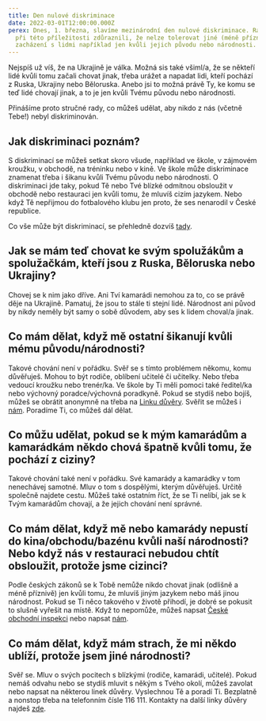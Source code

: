 ```yaml
---
title: Den nulové diskriminace
date: 2022-03-01T12:00:00.000Z
perex: Dnes, 1. března, slavíme mezinárodní den nulové diskriminace. Rádi bychom
  při této příležitosti zdůraznili, že nelze tolerovat jiné (méně příznivé)
  zacházení s lidmi například jen kvůli jejich původu nebo národnosti.
---
```

Nejspíš už víš, že na Ukrajině je válka. Možná sis také všiml/a, že se někteří lidé kvůli tomu začali chovat jinak, třeba urážet a napadat lidi, kteří pochází z Ruska, Ukrajiny nebo Běloruska. Anebo jsi to možná právě Ty, ke komu se teď lidé chovají jinak, a to je jen kvůli Tvému původu nebo národnosti. 

Přinášíme proto stručné rady, co můžeš udělat, aby nikdo z nás (včetně Tebe!) nebyl diskriminován.

## Jak diskriminaci poznám?

S diskriminací se můžeš setkat skoro všude, například ve škole, v zájmovém kroužku, v obchodě, na tréninku nebo v kině. Ve škole může diskriminace znamenat třeba i šikanu kvůli Tvému původu nebo národnosti. O diskriminaci jde taky, pokud Tě nebo Tvé blízké odmítnou obsloužit v obchodě nebo restauraci jen kvůli tomu, že mluvíš cizím jazykem. Nebo když Tě nepřijmou do fotbalového klubu jen proto, že ses nenarodil v České republice. 

Co vše může být diskriminací, se přehledně dozvíš [tady](https://deti.ochrance.cz/pripady/diskriminace/).

## Jak se mám teď chovat ke svým spolužákům a spolužačkám, kteří jsou z Ruska, Běloruska nebo Ukrajiny?

Chovej se k nim jako dříve. Ani Tví kamarádi nemohou za to, co se právě děje na Ukrajině. Pamatuj, že jsou to stále ti stejní lidé. Národnost ani původ by nikdy neměly být samy o sobě důvodem, aby ses k lidem choval/a jinak.

## Co mám dělat, když mě ostatní šikanují kvůli mému původu/národnosti?

Takové chování není v pořádku. Svěř se s tímto problémem někomu, komu důvěřuješ. Mohou to být rodiče, oblíbení učitelé či učitelky. Nebo třeba vedoucí kroužku nebo trenér/ka. Ve škole by Ti měli pomoci také ředitel/ka nebo výchovný poradce/výchovná poradkyně. Pokud se stydíš nebo bojíš, můžeš se obrátit anonymně na třeba na [Linku důvěry](https://www.linkabezpeci.cz/). Svěřit se můžeš i [nám](https://deti.ochrance.cz/jak-se-na-ochrance-obratit/). Poradíme Ti, co můžeš dál dělat. 

## Co můžu udělat, pokud se k mým kamarádům a kamarádkám někdo chová špatně kvůli tomu, že pochází z ciziny?

Takové chování také není v pořádku. Své kamarády a kamarádky v tom nenechávej samotné. Mluv o tom s dospělými, kterým důvěřuješ. Určitě společně najdete cestu. Můžeš také ostatním říct, že se Ti nelíbí, jak se k Tvým kamarádům chovají, a že jejich chování není správné. 

## Co mám dělat, když mě nebo kamarády nepustí do kina/obchodu/bazénu kvůli naší národnosti? Nebo když nás v restauraci nebudou chtít obsloužit, protože jsme cizinci?

Podle českých zákonů se k Tobě nemůže nikdo chovat jinak (odlišně a méně příznivě) jen kvůli tomu, že mluvíš jiným jazykem nebo máš jinou národnost. Pokud se Ti něco takového v životě přihodí, je dobré se pokusit to slušně vyřešit na místě. Když to nepomůže, můžeš napsat [České obchodní inspekci](https://www.coi.cz/podatelna/) nebo napsat [nám](https://deti.ochrance.cz/kdo/jak/).

## Co mám dělat, když mám strach, že mi někdo ublíží, protože jsem jiné národnosti?

Svěř se. Mluv o svých pocitech s blízkými (rodiče, kamarádi, učitelé). Pokud nemáš odvahu nebo se stydíš mluvit s někým s Tvého okolí, můžeš zavolat nebo napsat na některou linek důvěry. Vyslechnou Tě a poradí Ti. Bezplatně a nonstop třeba na telefonním čísle 116 111. Kontakty na další linky důvěry najdeš [zde](https://deti.ochrance.cz/pomoc/linky/).
